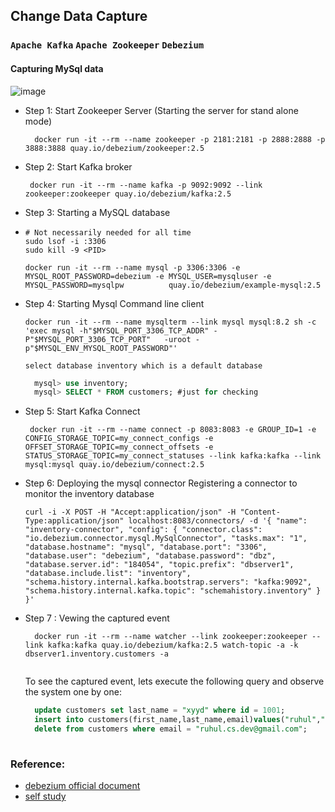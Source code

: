## Change Data Capture
### `Apache Kafka` `Apache Zookeeper` `Debezium`
#### Capturing MySql data
![image](https://github.com/MohammadRuhulAmin/change_data_capture/assets/67856574/1493c933-d9da-49c0-9efd-e7f24599e227)

- Step 1: Start Zookeeper Server (Starting the server for stand alone mode)
  ```shell
    docker run -it --rm --name zookeeper -p 2181:2181 -p 2888:2888 -p 3888:3888 quay.io/debezium/zookeeper:2.5
  ```
- Step 2: Start Kafka broker
  ```shell
   docker run -it --rm --name kafka -p 9092:9092 --link zookeeper:zookeeper quay.io/debezium/kafka:2.5
  ```
- Step 3: Starting a MySQL database
- 
  ```shell
  # Not necessarily needed for all time
  sudo lsof -i :3306
  sudo kill -9 <PID>
  ```
  ```shell
  docker run -it --rm --name mysql -p 3306:3306 -e MYSQL_ROOT_PASSWORD=debezium -e MYSQL_USER=mysqluser -e MYSQL_PASSWORD=mysqlpw          quay.io/debezium/example-mysql:2.5
  ```
- Step 4: Starting Mysql Command line client
  ```shell
  docker run -it --rm --name mysqlterm --link mysql mysql:8.2 sh -c 'exec mysql -h"$MYSQL_PORT_3306_TCP_ADDR" -P"$MYSQL_PORT_3306_TCP_PORT"   -uroot -p"$MYSQL_ENV_MYSQL_ROOT_PASSWORD"'
  ```
  `select database inventory which is a default database` 
  ```sql
    mysql> use inventory;
    mysql> SELECT * FROM customers; #just for checking
  ```
- Step 5: Start Kafka Connect
  ```shell
   docker run -it --rm --name connect -p 8083:8083 -e GROUP_ID=1 -e CONFIG_STORAGE_TOPIC=my_connect_configs -e OFFSET_STORAGE_TOPIC=my_connect_offsets -e STATUS_STORAGE_TOPIC=my_connect_statuses --link kafka:kafka --link mysql:mysql quay.io/debezium/connect:2.5
  
  ```
- Step 6: Deploying the mysql connector
     Registering a connector to monitor the inventory database
  ```shell
  curl -i -X POST -H "Accept:application/json" -H "Content-Type:application/json" localhost:8083/connectors/ -d '{ "name": "inventory-connector", "config": { "connector.class": "io.debezium.connector.mysql.MySqlConnector", "tasks.max": "1", "database.hostname": "mysql", "database.port": "3306", "database.user": "debezium", "database.password": "dbz", "database.server.id": "184054", "topic.prefix": "dbserver1", "database.include.list": "inventory", "schema.history.internal.kafka.bootstrap.servers": "kafka:9092", "schema.history.internal.kafka.topic": "schemahistory.inventory" } }'
  ```
- Step 7 : Vewing the captured event
  ```shell
    docker run -it --rm --name watcher --link zookeeper:zookeeper --link kafka:kafka quay.io/debezium/kafka:2.5 watch-topic -a -k   dbserver1.inventory.customers -a


  ```

  To see the captured event, lets execute the following query and observe the system one by one:
  ```sql
    update customers set last_name = "xyyd" where id = 1001;
    insert into customers(first_name,last_name,email)values("ruhul","amin","ruhul.cs.dev@gmail.com");
    delete from customers where email = "ruhul.cs.dev@gmail.com";
    
  ```


### Reference:

- [debezium official document](https://debezium.io/documentation/reference/stable/tutorial.html)
- [self study](https://docs.google.com/document/d/1oux7NTqaP5bs_K9mHrKFj8LBIEkC4i-Oh8WhofQarV8/edit?usp=sharing)
  


  


